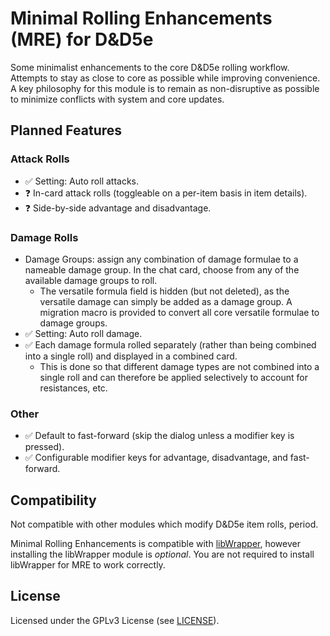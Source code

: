 # Minimal Rolling Enhancements (MRE) for D&D5e

Some minimalist enhancements to the core D&D5e rolling workflow.
Attempts to stay as close to core as possible while improving convenience.
A key philosophy for this module is to remain as non-disruptive as possible to minimize conflicts with system and core updates.

## Planned Features

### Attack Rolls

- ✅ Setting: Auto roll attacks.
- ❓ In-card attack rolls (toggleable on a per-item basis in item details).
- ❓ Side-by-side advantage and disadvantage.

### Damage Rolls

- Damage Groups: assign any combination of damage formulae to a nameable damage group.
  In the chat card, choose from any of the available damage groups to roll.
  - The versatile formula field is hidden (but not deleted), as the versatile damage can simply be added as a damage group.
    A migration macro is provided to convert all core versatile formulae to damage groups.
- ✅ Setting: Auto roll damage.
- ✅ Each damage formula rolled separately (rather than being combined into a single roll) and displayed in a combined card.
  - This is done so that different damage types are not combined into a single roll and can therefore be applied selectively to account for resistances, etc.

### Other

- ✅ Default to fast-forward (skip the dialog unless a modifier key is pressed).
- ✅ Configurable modifier keys for advantage, disadvantage, and fast-forward.

## Compatibility

Not compatible with other modules which modify D&D5e item rolls, period.

Minimal Rolling Enhancements is compatible with [libWrapper](https://foundryvtt.com/packages/lib-wrapper/),
however installing the libWrapper module is *optional*.
You are not required to install libWrapper for MRE to work correctly.

## License

Licensed under the GPLv3 License (see [LICENSE](LICENSE)).
